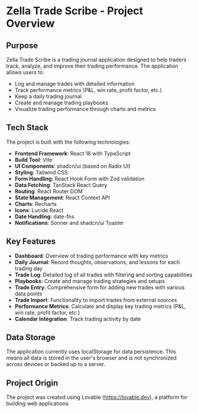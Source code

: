 # Zella Trade Scribe - Project Overview

## Purpose

Zella Trade Scribe is a trading journal application designed to help traders track, analyze, and improve their trading performance. The application allows users to:

- Log and manage trades with detailed information
- Track performance metrics (P&L, win rate, profit factor, etc.)
- Keep a daily trading journal
- Create and manage trading playbooks
- Visualize trading performance through charts and metrics

## Tech Stack

The project is built with the following technologies:

- **Frontend Framework**: React 18 with TypeScript
- **Build Tool**: Vite
- **UI Components**: shadcn/ui (based on Radix UI)
- **Styling**: Tailwind CSS
- **Form Handling**: React Hook Form with Zod validation
- **Data Fetching**: TanStack React Query
- **Routing**: React Router DOM
- **State Management**: React Context API
- **Charts**: Recharts
- **Icons**: Lucide React
- **Date Handling**: date-fns
- **Notifications**: Sonner and shadcn/ui Toaster

## Key Features

- **Dashboard**: Overview of trading performance with key metrics
- **Daily Journal**: Record thoughts, observations, and lessons for each trading day
- **Trade Log**: Detailed log of all trades with filtering and sorting capabilities
- **Playbooks**: Create and manage trading strategies and setups
- **Trade Entry**: Comprehensive form for adding new trades with various data points
- **Trade Import**: Functionality to import trades from external sources
- **Performance Metrics**: Calculate and display key trading metrics (P&L, win rate, profit factor, etc.)
- **Calendar Integration**: Track trading activity by date

## Data Storage

The application currently uses localStorage for data persistence. This means all data is stored in the user's browser and is not synchronized across devices or backed up to a server.

## Project Origin

The project was created using Lovable (https://lovable.dev), a platform for building web applications.